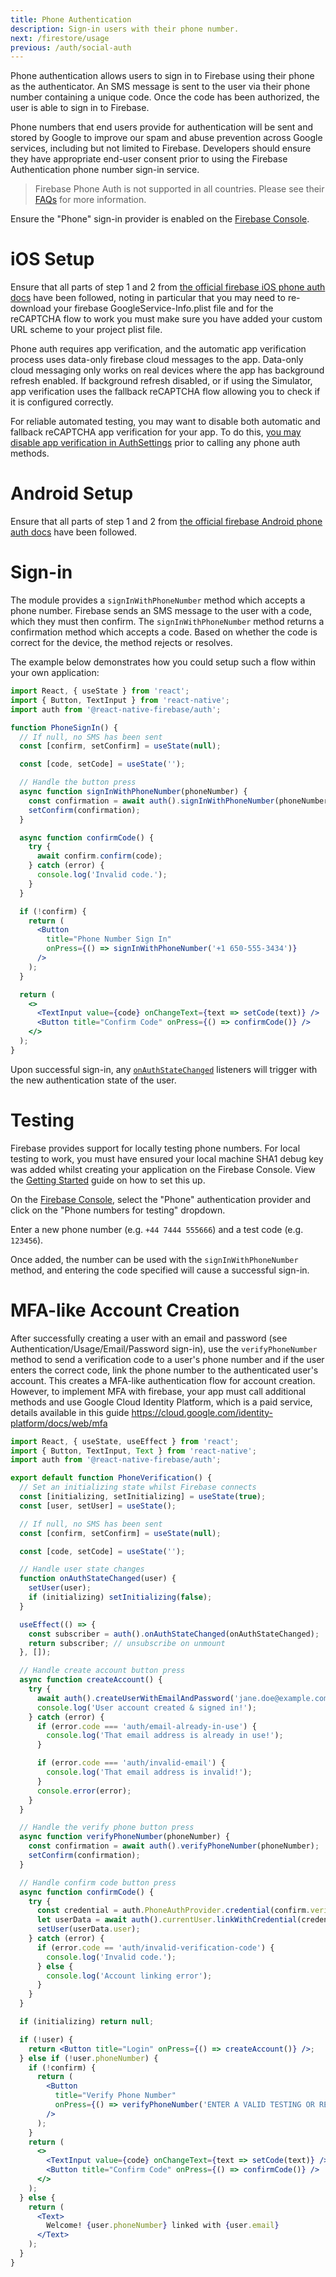 ```yaml
---
title: Phone Authentication
description: Sign-in users with their phone number.
next: /firestore/usage
previous: /auth/social-auth
---
```


Phone authentication allows users to sign in to Firebase using their phone as the authenticator. An SMS message is sent
to the user via their phone number containing a unique code. Once the code has been authorized, the user is able to sign
in to Firebase.

Phone numbers that end users provide for authentication will be sent and stored by Google to improve our spam and abuse
prevention across Google services, including but not limited to Firebase. Developers should ensure they have appropriate
end-user consent prior to using the Firebase Authentication phone number sign-in service.

> Firebase Phone Auth is not supported in all countries. Please see their [FAQs](https://firebase.google.com/support/faq/#develop) for more information.

Ensure the "Phone" sign-in provider is enabled on the [Firebase Console](https://console.firebase.google.com/project/_/authentication/providers).

# iOS Setup

Ensure that all parts of step 1 and 2 from [the official firebase iOS phone auth docs](https://firebase.google.com/docs/auth/ios/phone-auth#enable-phone-number-sign-in-for-your-firebase-project) have been followed, noting in particular that you may need to re-download your firebase GoogleService-Info.plist file and for the reCAPTCHA flow to work you must make sure you have added your custom URL scheme to your project plist file.

Phone auth requires app verification, and the automatic app verification process uses data-only firebase cloud messages to the app. Data-only cloud messaging only works on real devices where the app has background refresh enabled. If background refresh disabled, or if using the Simulator, app verification uses the fallback reCAPTCHA flow allowing you to check if it is configured correctly.

For reliable automated testing, you may want to disable both automatic and fallback reCAPTCHA app verification for your app. To do this, [you may disable app verification in AuthSettings](https://rnfirebase.io/reference/auth/authsettings#appVerificationDisabledForTesting) prior to calling any phone auth methods.


# Android Setup

Ensure that all parts of step 1 and 2 from [the official firebase Android phone auth docs](https://firebase.google.com/docs/auth/android/phone-auth#enable-phone-number-sign-in-for-your-firebase-project) have been followed.

# Sign-in

The module provides a `signInWithPhoneNumber` method which accepts a phone number. Firebase sends an SMS message to the
user with a code, which they must then confirm. The `signInWithPhoneNumber` method returns a confirmation method which accepts
a code. Based on whether the code is correct for the device, the method rejects or resolves.

The example below demonstrates how you could setup such a flow within your own application:

```jsx
import React, { useState } from 'react';
import { Button, TextInput } from 'react-native';
import auth from '@react-native-firebase/auth';

function PhoneSignIn() {
  // If null, no SMS has been sent
  const [confirm, setConfirm] = useState(null);

  const [code, setCode] = useState('');

  // Handle the button press
  async function signInWithPhoneNumber(phoneNumber) {
    const confirmation = await auth().signInWithPhoneNumber(phoneNumber);
    setConfirm(confirmation);
  }

  async function confirmCode() {
    try {
      await confirm.confirm(code);
    } catch (error) {
      console.log('Invalid code.');
    }
  }

  if (!confirm) {
    return (
      <Button
        title="Phone Number Sign In"
        onPress={() => signInWithPhoneNumber('+1 650-555-3434')}
      />
    );
  }

  return (
    <>
      <TextInput value={code} onChangeText={text => setCode(text)} />
      <Button title="Confirm Code" onPress={() => confirmCode()} />
    </>
  );
}
```

Upon successful sign-in, any [`onAuthStateChanged`](/auth/usage#listening-to-authentication-state) listeners will trigger
with the new authentication state of the user.

# Testing

Firebase provides support for locally testing phone numbers. For local testing to work, you must have ensured your local
machine SHA1 debug key was added whilst creating your application on the Firebase Console. View the [Getting Started](/)
guide on how to set this up.

On the [Firebase Console](https://console.firebase.google.com/project/_/authentication/providers), select the "Phone" authentication provider and click on the
"Phone numbers for testing" dropdown.

Enter a new phone number (e.g. `+44 7444 555666`) and a test code (e.g. `123456`).

Once added, the number can be used with the `signInWithPhoneNumber` method, and entering the code specified will
cause a successful sign-in.

# MFA-like Account Creation

After successfully creating a user with an email and password (see Authentication/Usage/Email/Password sign-in), use the `verifyPhoneNumber` method to send a verification code to a user's phone number and if the user enters the correct code, link the phone number to the authenticated user's account. This creates a MFA-like authentication flow for account creation. However, to implement MFA with firebase, your app must call additional methods and use Google Cloud Identity Platform, which is a paid service, details available in this guide https://cloud.google.com/identity-platform/docs/web/mfa

```jsx
import React, { useState, useEffect } from 'react';
import { Button, TextInput, Text } from 'react-native';
import auth from '@react-native-firebase/auth';

export default function PhoneVerification() {
  // Set an initializing state whilst Firebase connects
  const [initializing, setInitializing] = useState(true);
  const [user, setUser] = useState();

  // If null, no SMS has been sent
  const [confirm, setConfirm] = useState(null);

  const [code, setCode] = useState('');

  // Handle user state changes
  function onAuthStateChanged(user) {
    setUser(user);
    if (initializing) setInitializing(false);
  }

  useEffect(() => {
    const subscriber = auth().onAuthStateChanged(onAuthStateChanged);
    return subscriber; // unsubscribe on unmount
  }, []);

  // Handle create account button press
  async function createAccount() {
    try {
      await auth().createUserWithEmailAndPassword('jane.doe@example.com', 'SuperSecretPassword!');
      console.log('User account created & signed in!');
    } catch (error) {
      if (error.code === 'auth/email-already-in-use') {
        console.log('That email address is already in use!');
      }

      if (error.code === 'auth/invalid-email') {
        console.log('That email address is invalid!');
      }
      console.error(error);
    }
  }

  // Handle the verify phone button press
  async function verifyPhoneNumber(phoneNumber) {
    const confirmation = await auth().verifyPhoneNumber(phoneNumber);
    setConfirm(confirmation);
  }

  // Handle confirm code button press
  async function confirmCode() {
    try {
      const credential = auth.PhoneAuthProvider.credential(confirm.verificationId, code);
      let userData = await auth().currentUser.linkWithCredential(credential);
      setUser(userData.user);
    } catch (error) {
      if (error.code == 'auth/invalid-verification-code') {
        console.log('Invalid code.');
      } else {
        console.log('Account linking error');
      }
    }
  }

  if (initializing) return null;

  if (!user) {
    return <Button title="Login" onPress={() => createAccount()} />;
  } else if (!user.phoneNumber) {
    if (!confirm) {
      return (
        <Button
          title="Verify Phone Number"
          onPress={() => verifyPhoneNumber('ENTER A VALID TESTING OR REAL PHONE NUMBER HERE')}
        />
      );
    }
    return (
      <>
        <TextInput value={code} onChangeText={text => setCode(text)} />
        <Button title="Confirm Code" onPress={() => confirmCode()} />
      </>
    );
  } else {
    return (
      <Text>
        Welcome! {user.phoneNumber} linked with {user.email}
      </Text>
    );
  }
}
```

